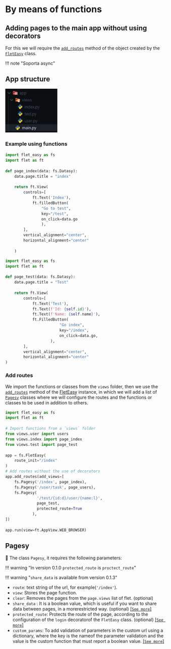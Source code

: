 # By means of functions

## Adding pages to the main app without using decorators

For this we will require the [`add_routes`](/flet-easy/0.1.0/how-to-use/#methods) method of the object created by the [`FletEasy`](/flet-easy/0.1.0/how-to-use/#fleteasy) class.

!!! note "Soporta async"

## App structure

![FletEasy](../assets/images/funtion_add_page.png "App structure")

### **Example using functions**

```python title="index.py" hl_lines="4"
import flet_easy as fs
import flet as ft

def page_index(data: fs.Datasy):
    data.page.title = "index"

    return ft.View(
        controls=[
            ft.Text('Index'),
            ft.filledButton(
                "Go to test",
                key="/test",
                on_click=data.go
                ),
        ],
        vertical_alignment="center",
        horizontal_alignment="center"

    )
```

```python title="test.py" hl_lines="4"
import flet_easy as fs
import flet as ft

def page_test(data: fs.Datasy):
    data.page.title = "Test"

    return ft.View(
        controls=[
            ft.Text('Test'),
            ft.Text(f'Id: {self.id}'),
            ft.Text(f'Name: {self.name}'),
            ft.FilledButton(
                        "Go index",
                        key="/index",
                        on_click=data.go,
                    ),
        ],
        vertical_alignment="center",
        horizontal_alignment="center"
)
```

### Add routes

We import the functions or classes from the `views` folder, then we use the [`add_routes`](/flet-easy/0.1.0/how-to-use/#methods) method of the [FletEasy](/flet-easy/0.1.0/how-to-use/#fleteasy) instance, in which we will add a list of [`Pagesy`](/flet-easy/0.1.0/add-pages/by-means-of-functions/#pagesy) classes where we will configure the routes and the functions or classes to be used in addition to others.

```python title="main.py" hl_lines="13-21"
import flet_easy as fs
import flet as ft

# Import functions from a `views` folder
from views.user import users
from views.index import page_index
from views.test import page_test

app = fs.FletEasy(
    route_init="/index"
)
# Add routes without the use of decorators
app.add_routes(add_views=[
    fs.Pagesy('/index', page_index),
    fs.Pagesy('/user/task', page_users),
    fs.Pagesy(
              '/test/{id:d}/user/{name:l}',
              page_test,
              protected_route=True
            ),
])

app.run(view=ft.AppView.WEB_BROWSER)
```

## Pagesy

📑 The class `Pagesy`, it requires the following parameters:

!!! warning "In version 0.1.0 `protected_route` is `proctect_route`"

!!! warning "`share_data` is available from version 0.1.3"

* `route`: text string of the url, for example(`'/index'`).
* `view`: Stores the page function.
* `clear`: Removes the pages from the `page.views` list of flet. (optional)
* `share_data` : It is a boolean value, which is useful if you want to share data between pages, in a morerestricted way. (optional) [[`See more`]](/flet-easy/0.1.0/data-sharing-between-pages/)
* `protected_route`: Protects the route of the page, according to the configuration of the `login` decoratorof the `FletEasy` class. (optional) [[`See more`]](/flet-easy/0.1.0/customized-app/route-protection/)
* `custom_params`: To add validation of parameters in the custom url using a dictionary, where the key is the nameof the parameter validation and the value is the custom function that must report a boolean value. [[`See more`]](/flet-easy/0.1.0/dynamic-routes/#custom-validation)
